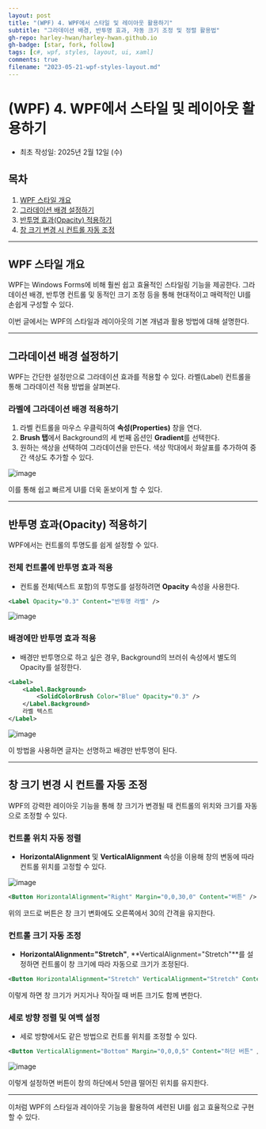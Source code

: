 ```yaml
---
layout: post
title: "(WPF) 4. WPF에서 스타일 및 레이아웃 활용하기"
subtitle: "그라데이션 배경, 반투명 효과, 자동 크기 조정 및 정렬 활용법"
gh-repo: harley-hwan/harley-hwan.github.io
gh-badge: [star, fork, follow]
tags: [c#, wpf, styles, layout, ui, xaml]
comments: true
filename: "2023-05-21-wpf-styles-layout.md"
---
```


# (WPF) 4. WPF에서 스타일 및 레이아웃 활용하기

- 최초 작성일: 2025년 2월 12일 (수)

## 목차
1. [WPF 스타일 개요](#wpf-스타일-개요)
2. [그라데이션 배경 설정하기](#그라데이션-배경-설정하기)
3. [반투명 효과(Opacity) 적용하기](#반투명-효과opacity-적용하기)
4. [창 크기 변경 시 컨트롤 자동 조정](#창-크기-변경-시-컨트롤-자동-조정)

---

## WPF 스타일 개요

WPF는 Windows Forms에 비해 훨씬 쉽고 효율적인 스타일링 기능을 제공한다. 그라데이션 배경, 반투명 컨트롤 및 동적인 크기 조정 등을 통해 현대적이고 매력적인 UI를 손쉽게 구성할 수 있다.

이번 글에서는 WPF의 스타일과 레이아웃의 기본 개념과 활용 방법에 대해 설명한다.

---

## 그라데이션 배경 설정하기

WPF는 간단한 설정만으로 그라데이션 효과를 적용할 수 있다. 라벨(Label) 컨트롤을 통해 그라데이션 적용 방법을 살펴본다.

### 라벨에 그라데이션 배경 적용하기
1. 라벨 컨트롤을 마우스 우클릭하여 **속성(Properties)** 창을 연다.
2. **Brush 탭**에서 Background의 세 번째 옵션인 **Gradient**를 선택한다.
3. 원하는 색상을 선택하여 그라데이션을 만든다. 색상 막대에서 화살표를 추가하여 중간 색상도 추가할 수 있다.

![image](https://github.com/user-attachments/assets/feaef524-571f-40d5-aaf9-4cf7069441ea)

이를 통해 쉽고 빠르게 UI를 더욱 돋보이게 할 수 있다.

---

## 반투명 효과(Opacity) 적용하기

WPF에서는 컨트롤의 투명도를 쉽게 설정할 수 있다.

### 전체 컨트롤에 반투명 효과 적용
- 컨트롤 전체(텍스트 포함)의 투명도를 설정하려면 **Opacity** 속성을 사용한다.

```xml
<Label Opacity="0.3" Content="반투명 라벨" />
```

![image](https://github.com/user-attachments/assets/ed837525-5f61-443a-942b-b7bf6f92960f)

### 배경에만 반투명 효과 적용
- 배경만 반투명으로 하고 싶은 경우, Background의 브러쉬 속성에서 별도의 Opacity를 설정한다.

```xml
<Label>
    <Label.Background>
        <SolidColorBrush Color="Blue" Opacity="0.3" />
    </Label.Background>
    라벨 텍스트
</Label>
```

![image](https://github.com/user-attachments/assets/81c150ef-e783-417f-9d96-aa71ae0de599)

이 방법을 사용하면 글자는 선명하고 배경만 반투명이 된다.

---

## 창 크기 변경 시 컨트롤 자동 조정

WPF의 강력한 레이아웃 기능을 통해 창 크기가 변경될 때 컨트롤의 위치와 크기를 자동으로 조정할 수 있다.

### 컨트롤 위치 자동 정렬
- **HorizontalAlignment** 및 **VerticalAlignment** 속성을 이용해 창의 변동에 따라 컨트롤 위치를 고정할 수 있다.

![image](https://github.com/user-attachments/assets/3187319a-9b01-45a6-884b-38ef4a3ae9e2)

```xml
<Button HorizontalAlignment="Right" Margin="0,0,30,0" Content="버튼" />
```

위의 코드로 버튼은 창 크기 변화에도 오른쪽에서 30의 간격을 유지한다.

### 컨트롤 크기 자동 조정
- **HorizontalAlignment="Stretch"**, **VerticalAlignment="Stretch"**를 설정하면 컨트롤이 창 크기에 따라 자동으로 크기가 조정된다.

```xml
<Button HorizontalAlignment="Stretch" VerticalAlignment="Stretch" Content="자동 조정 버튼" />
```

이렇게 하면 창 크기가 커지거나 작아질 때 버튼 크기도 함께 변한다.

### 세로 방향 정렬 및 여백 설정
- 세로 방향에서도 같은 방법으로 컨트롤 위치를 조정할 수 있다.

```xml
<Button VerticalAlignment="Bottom" Margin="0,0,0,5" Content="하단 버튼" />
```

![image](https://github.com/user-attachments/assets/9ee0c112-f502-4b42-9fbb-b53bfc022c8b)

이렇게 설정하면 버튼이 창의 하단에서 5만큼 떨어진 위치를 유지한다.

---

이처럼 WPF의 스타일과 레이아웃 기능을 활용하여 세련된 UI를 쉽고 효율적으로 구현할 수 있다.

